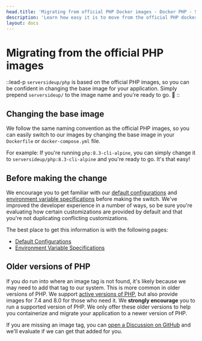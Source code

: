```yaml
---
head.title: 'Migrating from official PHP Docker images - Docker PHP - Server Side Up'
description: 'Learn how easy it is to move from the official PHP docker images to serversideup/php.'
layout: docs
---
```

# Migrating from the official PHP images
::lead-p
`serversideup/php` is based on the official PHP images, so you can be confident in changing the base image for your application. Simply prepend `serversideup/` to the image name and you're ready to go. 🚀
::

## Changing the base image
We follow the same naming convention as the official PHP images, so you can easily switch to our images by changing the base image in your `Dockerfile` or `docker-compose.yml` file.

For example: If you're running `php:8.3-cli-alpine`, you can simply change it to `serversideup/php:8.3-cli-alpine` and you're ready to go. It's that easy!


## Before making the change
We encourage you to get familiar with our [default configurations](/docs/getting-started/default-configurations) and [environment variable specifications](/docs/reference/environment-variable-specification) before making the switch. We've improved the developer experience in a number of ways, so be sure you're evaluating how certain customizations are provided by default and that you're not duplicating conflicting customizations.

The best place to get this information is with the following pages:
- [Default Configurations](/docs/getting-started/default-configurations)
- [Environment Variable Specifications](/docs/reference/environment-variable-specification)

## Older versions of PHP
If you do run into where an image tag is not found, it's likely because we may need to add that tag to our system. This is more common in older versions of PHP. We support [active versions of PHP](https://www.php.net/supported-versions.php), but also provide images for 7.4 and 8.0 for those who need it. We **strongly encourage** you to run a supported version of PHP. We only offer these older versions to help you containerize and migrate your application to a newer version of PHP.

If you are missing an image tag, you can [open a Discussion on GitHub](https://github.com/serversideup/docker-php/discussions/new?category=general) and we'll evaluate if we can get that added for you.